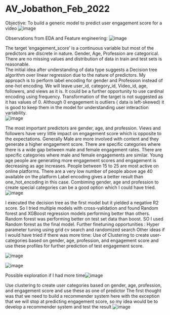 # AV_Jobathon_Feb_2022
Objective: To build a generic model to predict user engagement score for a video
![image](https://user-images.githubusercontent.com/59175345/153953433-63cbc12c-584e-4c10-bea7-ddafda89acbb.png)

Observations from EDA and Feature engineering:
![image](https://user-images.githubusercontent.com/59175345/153953615-cedc3516-3dcc-45e9-9c80-3f454a687af4.png)

The target ‘engagement_score’ is a continuous variable but most of the predictors are discrete in nature.  Gender, Age, Profession are categorical.
There are no missing values and distribution of data in train and test sets is reasonable.  
The initial idea after understanding of data type suggests a Decision tree algorithm over linear regression due to the nature of predictors.
My approach is to perform label encoding for gender and Profession instead of one-hot encoding.
We will leave user_id, category_id, Video_id, age, followers, and views as it is. It could be a further opportunity to use cardinal encoding using frequency.
Transformation of the target is not suggested as it has values of 0. Although 0 engagement is outliers ( data is left-skewed) it is good to keep them in the model for understanding user interaction variability.  
![image](https://user-images.githubusercontent.com/59175345/153953564-a239a3d5-e610-4f84-9de8-2c1629c007ac.png)


The most important predictors are gender, age, and profession. 
Views and followers have very little impact on engagement score which is opposite to the expectations. 
Generally Male are more involved with content and they generate a higher engagement score.  There are specific categories where there is a wide gap between male and female engagement rates. There are specific categories where male and female engagements are similar. 
Young age people are generating more engagement scores and engagement is decreasing as age increases. People between 15 to 25 are most active on online platforms. There are a very low number of people above age 40 available on the platform
Label encoding gives a better result than one_hot_encoding in this case.
Combiming gender, age and profession to create special categories can be a good option which I could have tried.
![image](https://user-images.githubusercontent.com/59175345/153953657-7dab4424-eafe-4c93-94bd-bde42c5dfa04.png)



I executed the decision tree as the first model but it yielded a negative R2 score. 
So I tried multiple models with cross-validation and found Random forest and XGBoost regression models performing better than others. 
Random forest was performing better on test set data than boost. 
SO I used Random forest as the final model. 
Further finetuning opportunities :
Hyper parameter tuning using grid cv search and randomized search
Other ideas if I would have tried if there was more time:
Use of Clustering to create user-categories based on gender, age, profession, and engagement score and use these profiles for further prediction of  test engagement score.

![image](https://user-images.githubusercontent.com/59175345/153953688-948e2b39-2abe-4900-8035-330adde9aaea.png)


![image](https://user-images.githubusercontent.com/59175345/153953746-f5361466-8eb1-4951-99bc-1d673a78e02f.png)


Possible exploration if I had more time![image](https://user-images.githubusercontent.com/59175345/153953818-aadfe05e-bb6e-43d1-bb71-63c9f9b26ecf.png)

Use clustering to create user categories based on gender, age, profession, and engagement score and use these as one of predictor
The first thought was that we need to build a recommender system here with the exception that we will stop at predicting engagement score, so my idea would be to develop a recommender system and test the result
![image](https://user-images.githubusercontent.com/59175345/153953843-90b712cb-b0ec-4259-8d8f-e97a7e8c365b.png)




